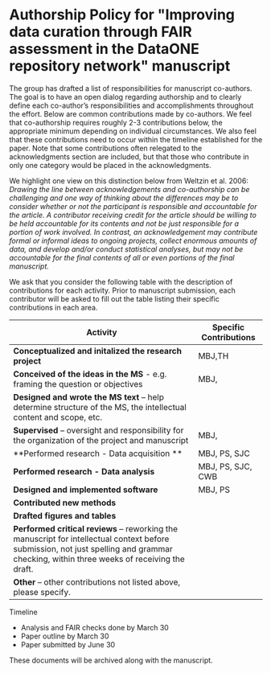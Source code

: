 # Authorship Policy for "Improving data curation through FAIR assessment in the DataONE repository network" manuscript

The group has drafted a list of responsibilities for manuscript co-authors. The goal is to have an open dialog regarding authorship and to clearly define each co-author’s responsibilities and accomplishments throughout the effort.  Below are common contributions made by co-authors. We feel that co-authorship requires roughly 2-3 contributions below, the appropriate minimum depending on individual circumstances. We also feel that these contributions need to occur within the timeline established for the paper. Note that some contributions often relegated to the acknowledgments section are included, but that those who contribute in only one category would be placed in the acknowledgments.

We highlight one view on this distinction below from Weltzin et al. 2006: *Drawing the line between acknowledgements and co-authorship can be challenging and one way of thinking about the differences may be to consider whether or not the participant is responsible and accountable for the article. A contributor receiving credit for the article should be willing to be held accountable for its contents and not be just responsible for a portion of work involved. In contrast, an acknowledgement may contribute formal or informal ideas to ongoing projects, collect enormous amounts of data, and develop and/or conduct statistical analyses, but may not be accountable for the final contents of all or even portions of the final manuscript.*

We ask that you consider the following table with the description of contributions for each activity. Prior to manuscript submission, each contributor will be asked to fill out the table
listing their specific contributions in each area.

| Activity | Specific Contributions|
|----------|-----------------------|
| **Conceptualized and initalized the research project** |MBJ,TH |
| **Conceived of the ideas in the MS** - e.g. framing the question or objectives|MBJ,  |
| **Designed and wrote the MS text** – help determine structure of the MS, the intellectual content and scope, etc.|  |
|**Supervised** – oversight and responsibility for the organization of the project and manuscript|MBJ, |
|**Performed research - Data acquisition **|MBJ, PS, SJC |
|**Performed research - Data analysis** |MBJ, PS, SJC, CWB |
|**Designed and implemented software** |MBJ, PS |
| **Contributed new methods**| |
|**Drafted figures and tables**| |
|**Performed critical reviews** – reworking the manuscript for intellectual context before submission, not just spelling and grammar checking, within three weeks of receiving the draft. | |
|**Other** – other contributions not listed above, please specify.||


Timeline
 * Analysis and FAIR checks done by March 30
 * Paper outline by March 30
 * Paper submitted by June 30



These documents will be archived along with the manuscript.

